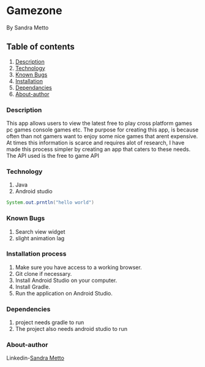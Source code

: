 # Gamezone
By Sandra Metto
## Table of contents
1. [Description](#Description)
2. [Technology](#Technology)
3. [Known Bugs](#Knownbugs)
4. [Installation](#installation)
5. [Dependancies](#Dependncies)
6. [About-author](#About-athor)
### Description
This app allows users to view the latest free to play cross platform games pc games console games etc.
The purpose for creating this app, is because often than not gamers want to enjoy some nice games that arent expensive.
At times this information is scarce and requires alot of research, I have made this process simpler by creating an app that 
caters to these needs.
The API used is the free to game API
### Technology

1. Java 
2. Android studio


```Java 
System.out.prntln("hello world")
```
### Known Bugs
1. Search view widget
2. slight animation lag

### Installation process
1. Make sure you have access to a working browser.
2. Git clone if necessary.
3. Install Android Studio on your computer.
4. Install Gradle.
5. Run the application on Android Studio.


### Dependencies
1. project needs gradle to run 
2. The project also needs android studio to run

### About-author
Linkedin-[Sandra Metto](https://www.linkedin.com/in/sandra-metto-68500319a/)
